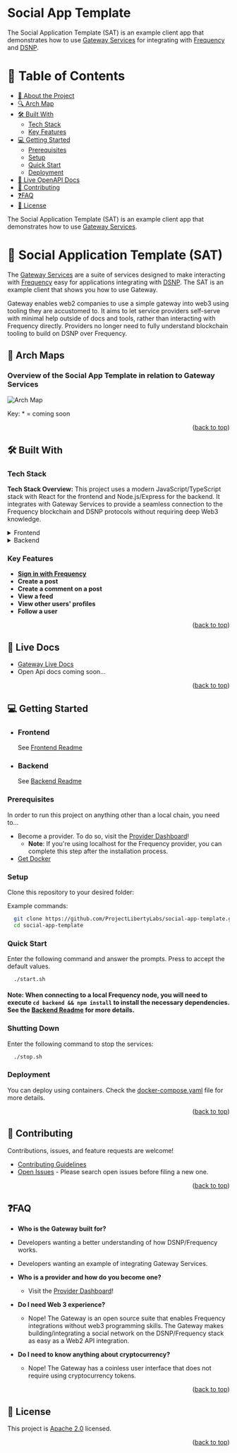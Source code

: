 # Social App Template

The Social Application Template (SAT) is an example client app that demonstrates how to use [Gateway Services](https://github.com/ProjectLibertyLabs/gateway) for integrating with [Frequency](https://github.com/frequency-chain/frequency) and [DSNP](https://dsnp.org/).

<!-- TABLE OF CONTENTS -->

# 📗 Table of Contents

- [📖 About the Project](#about-project)
- [🔍 Arch Map](#-arch-maps)
- [🛠 Built With](#built-with)
  - [Tech Stack](#tech-stack)
  - [Key Features](#key-features)
- [💻 Getting Started](#-getting-started)
  - [Prerequisites](#prerequisites)
  - [Setup](#setup)
  - [Quick Start](#quick-start)
  - [Deployment](#deployment)
- [🚀 Live OpenAPI Docs](#-live-docs)
- [🤝 Contributing](#-contributing)
- [❓FAQ](#faq)
- [📝 License](#-license)

The Social Application Template (SAT) is an example client app that demonstrates how to use [Gateway Services](https://github.com/ProjectLibertyLabs/gateway).

# 📖 Social Application Template (SAT) <a name="about-project"></a>

The [Gateway Services](https://github.com/ProjectLibertyLabs/gateway) are a suite of services designed to make interacting with [Frequency](https://github.com/frequency-chain/frequency) easy for applications integrating with [DSNP](https://dsnp.org/).
The SAT is an example client that shows you how to use Gateway.

Gateway enables web2 companies to use a simple gateway into web3 using tooling they are accustomed to. It aims to let service providers self-serve with minimal help outside of docs and tools, rather than
interacting with Frequency directly. Providers no longer need to fully understand blockchain tooling to build on DSNP over Frequency.

<!-- Mermaid Arch maps -->

## 🔭 Arch Maps

### Overview of the Social App Template in relation to Gateway Services

![Arch Map](./docs/social_app_template_arch.drawio.png)

Key: * = coming soon

<p align="right">(<a href="#-table-of-contents">back to top</a>)</p>

## 🛠 Built With <a name="built-with"></a>

### Tech Stack <a name="tech-stack"></a>

**Tech Stack Overview:**
This project uses a modern JavaScript/TypeScript stack with React for the frontend and Node.js/Express for the backend. It integrates with Gateway Services to provide a seamless connection to the Frequency blockchain and DSNP protocols without requiring deep Web3 knowledge.

<details>
  <summary>Frontend</summary>
  <ul>
    <li>Framework: <a href="https://react.dev/">React</a> - A JavaScript library for building user interfaces</li>
    <li>Language: <a href="https://www.typescriptlang.org/">TypeScript</a> - Adds static typing to JavaScript</li>
    <li>State Management: React Context API and custom hooks</li>
    <li>Testing Library:
      <ul>
        <li><a href="https://jestjs.io/">Jest</a> - JavaScript testing framework</li>
        <li><a href="https://testing-library.com/">Testing Library</a> - Simple and complete testing utilities</li>
      </ul>
    </li>
    <li>UI Library: <a href="https://ant.design/">Ant Design</a> - A design system for enterprise-level products</li>
    <li>Build Tool: Vite - Next generation frontend tooling</li>
  </ul>
</details>

<details>
<summary>Backend</summary>
  <ul>
    <li>Framework: <a href="https://nodejs.org/">Node.js</a> with <a href="https://expressjs.com/">Express</a> - Fast, unopinionated, minimalist web framework</li>
    <li>Language: <a href="https://www.typescriptlang.org/">TypeScript</a> - Strongly typed programming language</li>
    <li>Testing Library: <a href="https://vitest.dev/">Vitest</a> - Blazing fast unit test framework</li>
    <li>API Documentation:
      <ul>
        <li><a href="https://swagger.io/">Swagger</a> - API development tools</li>
        <li><a href="https://learn.openapis.org/">OpenAPI</a> - API description format</li>
      </ul>
    </li>
    <li>Gateway Integration: Integration with Gateway Services for DSNP/Frequency functionality</li>
    <li>Containerization: Docker for consistent development and deployment environments</li>
  </ul>
</details>

<!-- Features -->

### Key Features

- **[Sign in with Frequency](https://github.com/ProjectLibertyLabs/siwf)**
- **Create a post**
- **Create a comment on a post**
- **View a feed**
- **View other users' profiles**
- **Follow a user**

<p align="right">(<a href="#-table-of-contents">back to top</a>)</p>

<!-- LIVE Docs -->

## 🚀 Live Docs

- [Gateway Live Docs](https://ProjectLibertyLabs.github.io/gateway/)
- Open Api docs coming soon...

<p align="right">(<a href="#-table-of-contents">back to top</a>)</p>

<!-- GETTING STARTED -->

## 💻 Getting Started

- ### Frontend

  See [Frontend Readme](./frontend/README.md)

- ### Backend

  See [Backend Readme](./backend/README.md)

### Prerequisites

In order to run this project on anything other than a local chain, you need to...

- Become a provider. To do so, visit the [Provider Dashboard](https://provider.frequency.xyz/)!
  - **Note**: If you're using localhost for the Frequency provider, you can complete this step after the installation process.
- [Get Docker](https://docs.docker.com/get-docker/)

### Setup

Clone this repository to your desired folder:

Example commands:

```sh
  git clone https://github.com/ProjectLibertyLabs/social-app-template.git
  cd social-app-template
```

### Quick Start

Enter the following command and answer the prompts. Press <ENTER> to accept the default values.

```sh
  ./start.sh
```

#### Note: When connecting to a local Frequency node, you will need to execute `cd backend && npm install` to install the necessary dependencies. See the [Backend Readme](./backend/README.md) for more details.

### Shutting Down

Enter the following command to stop the services:

```sh
  ./stop.sh
```

### Deployment

You can deploy using containers. Check the [docker-compose.yaml](docker-compose.yaml) file for more details.

<p align="right">(<a href="#-table-of-contents">back to top</a>)</p>

<!-- CONTRIBUTING -->

## 🤝 Contributing

Contributions, issues, and feature requests are welcome!

- [Contributing Guidelines](./CONTRIBUTING.md)
- [Open Issues](https://github.com/ProjectLibertyLabs/social-app-template/issues) - Please search open issues before filing a new one.

<p align="right">(<a href="#-table-of-contents">back to top</a>)</p>

<!-- FAQ (optional) -->

## ❓FAQ

- **Who is the Gateway built for?**

- Developers wanting a better understanding of how DSNP/Frequency works.
- Developers wanting an example of integrating Gateway Services.

- **Who is a provider and how do you become one?**

  - Visit the [Provider Dashboard](https://provider.frequency.xyz/)!

- **Do I need Web 3 experience?**

  - Nope! The Gateway is an open source suite that enables Frequency integrations without web3 programming skills. The Gateway makes building/integrating a social network on the DSNP/Frequency stack as easy as a Web2 API integration.

- **Do I need to know anything about cryptocurrency?**

  - Nope! The Gateway has a coinless user interface that does not require using cryptocurrency tokens.

<p align="right">(<a href="#-table-of-contents">back to top</a>)</p>

<!-- LICENSE -->

## 📝 License

This project is [Apache 2.0](./LICENSE) licensed.

<p align="right">(<a href="#-table-of-contents">back to top</a>)</p>

